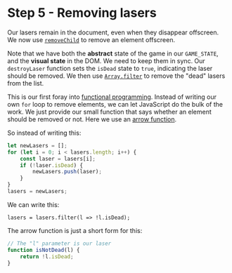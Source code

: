 # Step 5 - Removing lasers

Our lasers remain in the document, even when they disappear offscreen. We now use [`removeChild`](https://developer.mozilla.org/en-US/docs/Web/API/Node/removeChild) to remove an element offscreen.

Note that we have both the **abstract** state of the game in our `GAME_STATE`, and the **visual state** in the DOM. We need to keep them in sync. Our `destroyLaser` function sets the `isDead` state to `true`, indicating the laser should be removed. We then use [`Array.filter`](https://developer.mozilla.org/en-US/docs/Web/JavaScript/Reference/Global_Objects/Array/filter) to remove the "dead" lasers from the list.

This is our first foray into [functional programming](http://eloquentjavascript.net/05_higher_order.html). Instead of writing our own `for` loop to remove elements, we can let JavaScript do the bulk of the work. We just provide our small function that says whether an element should be removed or not. Here we use an [arrow function](https://developer.mozilla.org/en-US/docs/Web/JavaScript/Reference/Functions/Arrow_functions).

So instead of writing this:

```js
let newLasers = [];
for (let i = 0; i < lasers.length; i++) {
    const laser = lasers[i];
    if (!laser.isDead) {
        newLasers.push(laser);
    }
}
lasers = newLasers;
```

We can write this:

```
lasers = lasers.filter(l => !l.isDead);
```

The arrow function is just a short form for this:

```js
// The "l" parameter is our laser
function isNotDead(l) {
    return !l.isDead;
}
```
